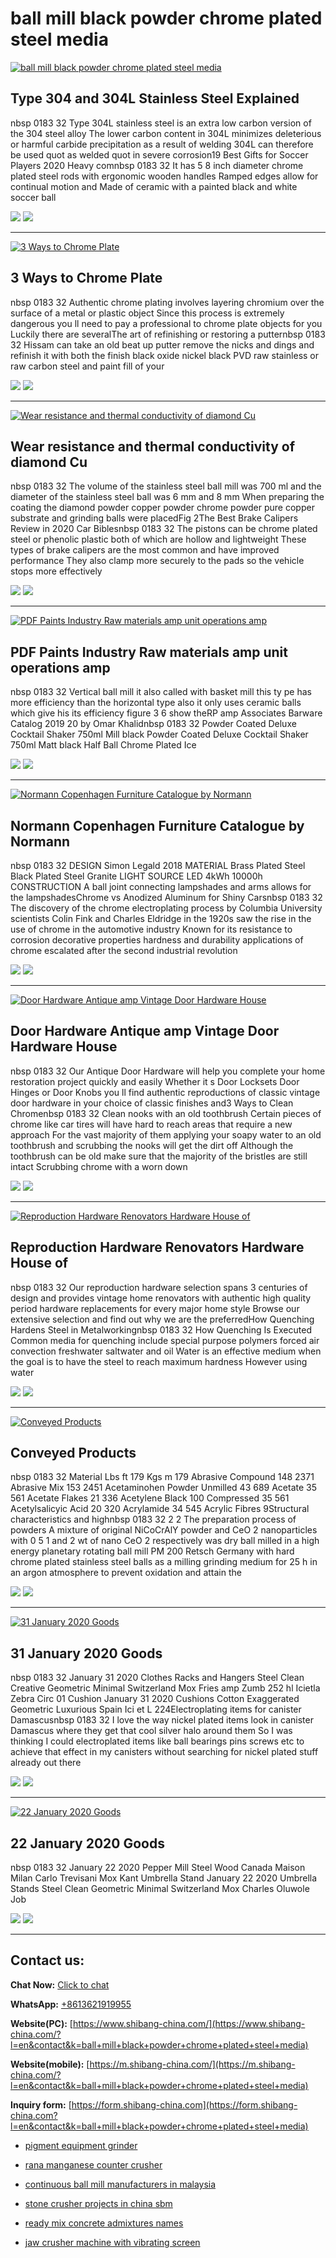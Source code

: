 # ball mill black powder chrome plated steel media

<a href="https://swt.shibang-china.com/?l=en&img&k=ball+mill+black+powder+chrome+plated+steel+media" target="_blank">![ball mill black powder chrome plated steel media](http://static.shibang-china.com/all-800x300/973.jpg)</a>

## Type 304 and 304L Stainless Steel Explained
nbsp 0183 32 Type 304L stainless steel is an extra low carbon version of the 304 steel alloy The lower carbon content in 304L minimizes deleterious or harmful carbide precipitation as a result of welding 304L can therefore be used quot as welded quot in severe corrosion19 Best Gifts for Soccer Players 2020 Heavy comnbsp 0183 32 It has 5 8 inch diameter chrome plated steel rods with ergonomic wooden handles Ramped edges allow for continual motion and Made of ceramic with a painted black and white soccer ball


<a href="https://whatsapp.shibangsoft.com/WhatsApp.php" target="_blank" title="WhatsApp">![](http://static.shibang-china.com/icon/whatsapp.png)</a> <a href="https://swt.shibang-china.com/?l=en&icon&k=ball+mill+black+powder+chrome+plated+steel+media" target="_blank">![](http://static.shibang-china.com/icon/chat-en.png)</a>

---

<a href="https://swt.shibang-china.com/?l=en&img&k=ball+mill+black+powder+chrome+plated+steel+media" target="_blank">![3 Ways to Chrome Plate](http://static.shibang-china.com/all-800x300/1123.jpg)</a>

## 3 Ways to Chrome Plate
nbsp 0183 32 Authentic chrome plating involves layering chromium over the surface of a metal or plastic object Since this process is extremely dangerous you ll need to pay a professional to chrome plate objects for you Luckily there are severalThe art of refinishing or restoring a putternbsp 0183 32 Hissam can take an old beat up putter remove the nicks and dings and refinish it with both the finish black oxide nickel black PVD raw stainless or raw carbon steel and paint fill of your


<a href="https://whatsapp.shibangsoft.com/WhatsApp.php" target="_blank" title="WhatsApp">![](http://static.shibang-china.com/icon/whatsapp.png)</a> <a href="https://swt.shibang-china.com/?l=en&icon&k=ball+mill+black+powder+chrome+plated+steel+media" target="_blank">![](http://static.shibang-china.com/icon/chat-en.png)</a>

---

<a href="https://swt.shibang-china.com/?l=en&img&k=ball+mill+black+powder+chrome+plated+steel+media" target="_blank">![Wear resistance and thermal conductivity of diamond Cu](http://static.shibang-china.com/all-800x300/1195.jpg)</a>

## Wear resistance and thermal conductivity of diamond Cu
nbsp 0183 32 The volume of the stainless steel ball mill was 700 ml and the diameter of the stainless steel ball was 6 mm and 8 mm When preparing the coating the diamond powder copper powder chrome powder pure copper substrate and grinding balls were placedFig 2The Best Brake Calipers Review in 2020 Car Biblesnbsp 0183 32 The pistons can be chrome plated steel or phenolic plastic both of which are hollow and lightweight These types of brake calipers are the most common and have improved performance They also clamp more securely to the pads so the vehicle stops more effectively


<a href="https://whatsapp.shibangsoft.com/WhatsApp.php" target="_blank" title="WhatsApp">![](http://static.shibang-china.com/icon/whatsapp.png)</a> <a href="https://swt.shibang-china.com/?l=en&icon&k=ball+mill+black+powder+chrome+plated+steel+media" target="_blank">![](http://static.shibang-china.com/icon/chat-en.png)</a>

---

<a href="https://swt.shibang-china.com/?l=en&img&k=ball+mill+black+powder+chrome+plated+steel+media" target="_blank">![PDF Paints Industry Raw materials amp unit operations amp](http://static.shibang-china.com/all-800x300/1436.jpg)</a>

## PDF Paints Industry Raw materials amp unit operations amp
nbsp 0183 32 Vertical ball mill it also called with basket mill this ty pe has more efficiency than the horizontal type also it only uses ceramic balls which give his its efficiency figure 3 6 show theRP amp Associates Barware Catalog 2019 20 by Omar Khalidnbsp 0183 32 Powder Coated Deluxe Cocktail Shaker 750ml Mill black Powder Coated Deluxe Cocktail Shaker 750ml Matt black Half Ball Chrome Plated Ice


<a href="https://whatsapp.shibangsoft.com/WhatsApp.php" target="_blank" title="WhatsApp">![](http://static.shibang-china.com/icon/whatsapp.png)</a> <a href="https://swt.shibang-china.com/?l=en&icon&k=ball+mill+black+powder+chrome+plated+steel+media" target="_blank">![](http://static.shibang-china.com/icon/chat-en.png)</a>

---

<a href="https://swt.shibang-china.com/?l=en&img&k=ball+mill+black+powder+chrome+plated+steel+media" target="_blank">![Normann Copenhagen Furniture Catalogue by Normann](http://static.shibang-china.com/all-800x300/869.jpg)</a>

## Normann Copenhagen Furniture Catalogue by Normann
nbsp 0183 32 DESIGN Simon Legald 2018 MATERIAL Brass Plated Steel Black Plated Steel Granite LIGHT SOURCE LED 4kWh 10000h CONSTRUCTION A ball joint connecting lampshades and arms allows for the lampshadesChrome vs Anodized Aluminum for Shiny Carsnbsp 0183 32 The discovery of the chrome electroplating process by Columbia University scientists Colin Fink and Charles Eldridge in the 1920s saw the rise in the use of chrome in the automotive industry Known for its resistance to corrosion decorative properties hardness and durability applications of chrome escalated after the second industrial revolution


<a href="https://whatsapp.shibangsoft.com/WhatsApp.php" target="_blank" title="WhatsApp">![](http://static.shibang-china.com/icon/whatsapp.png)</a> <a href="https://swt.shibang-china.com/?l=en&icon&k=ball+mill+black+powder+chrome+plated+steel+media" target="_blank">![](http://static.shibang-china.com/icon/chat-en.png)</a>

---

<a href="https://swt.shibang-china.com/?l=en&img&k=ball+mill+black+powder+chrome+plated+steel+media" target="_blank">![Door Hardware Antique amp Vintage Door Hardware House](http://static.shibang-china.com/all-800x300/1528.jpg)</a>

## Door Hardware Antique amp Vintage Door Hardware House
nbsp 0183 32 Our Antique Door Hardware will help you complete your home restoration project quickly and easily Whether it s Door Locksets Door Hinges or Door Knobs you ll find authentic reproductions of classic vintage door hardware in your choice of classic finishes and3 Ways to Clean Chromenbsp 0183 32 Clean nooks with an old toothbrush Certain pieces of chrome like car tires will have hard to reach areas that require a new approach For the vast majority of them applying your soapy water to an old toothbrush and scrubbing the nooks will get the dirt off Although the toothbrush can be old make sure that the majority of the bristles are still intact Scrubbing chrome with a worn down


<a href="https://whatsapp.shibangsoft.com/WhatsApp.php" target="_blank" title="WhatsApp">![](http://static.shibang-china.com/icon/whatsapp.png)</a> <a href="https://swt.shibang-china.com/?l=en&icon&k=ball+mill+black+powder+chrome+plated+steel+media" target="_blank">![](http://static.shibang-china.com/icon/chat-en.png)</a>

---

<a href="https://swt.shibang-china.com/?l=en&img&k=ball+mill+black+powder+chrome+plated+steel+media" target="_blank">![Reproduction Hardware Renovators Hardware House of](http://static.shibang-china.com/all-800x300/1114.jpg)</a>

## Reproduction Hardware Renovators Hardware House of
nbsp 0183 32 Our reproduction hardware selection spans 3 centuries of design and provides vintage home renovators with authentic high quality period hardware replacements for every major home style Browse our extensive selection and find out why we are the preferredHow Quenching Hardens Steel in Metalworkingnbsp 0183 32 How Quenching Is Executed Common media for quenching include special purpose polymers forced air convection freshwater saltwater and oil Water is an effective medium when the goal is to have the steel to reach maximum hardness However using water


<a href="https://whatsapp.shibangsoft.com/WhatsApp.php" target="_blank" title="WhatsApp">![](http://static.shibang-china.com/icon/whatsapp.png)</a> <a href="https://swt.shibang-china.com/?l=en&icon&k=ball+mill+black+powder+chrome+plated+steel+media" target="_blank">![](http://static.shibang-china.com/icon/chat-en.png)</a>

---

<a href="https://swt.shibang-china.com/?l=en&img&k=ball+mill+black+powder+chrome+plated+steel+media" target="_blank">![Conveyed Products](http://static.shibang-china.com/all-800x300/291.jpg)</a>

## Conveyed Products
nbsp 0183 32 Material Lbs ft 179 Kgs m 179 Abrasive Compound 148 2371 Abrasive Mix 153 2451 Acetaminohen Powder Unmilled 43 689 Acetate 35 561 Acetate Flakes 21 336 Acetylene Black 100 Compressed 35 561 Acetylsalicyic Acid 20 320 Acrylamide 34 545 Acrylic Fibres 9Structural characteristics and highnbsp 0183 32 2 2 The preparation process of powders A mixture of original NiCoCrAlY powder and CeO 2 nanoparticles with 0 5 1 and 2 wt of nano CeO 2 respectively was dry ball milled in a high energy planetary rotating ball mill PM 200 Retsch Germany with hard chrome plated stainless steel balls as a milling grinding medium for 25 h in an argon atmosphere to prevent oxidation and attain the


<a href="https://whatsapp.shibangsoft.com/WhatsApp.php" target="_blank" title="WhatsApp">![](http://static.shibang-china.com/icon/whatsapp.png)</a> <a href="https://swt.shibang-china.com/?l=en&icon&k=ball+mill+black+powder+chrome+plated+steel+media" target="_blank">![](http://static.shibang-china.com/icon/chat-en.png)</a>

---

<a href="https://swt.shibang-china.com/?l=en&img&k=ball+mill+black+powder+chrome+plated+steel+media" target="_blank">![31 January 2020 Goods](http://static.shibang-china.com/all-800x300/973.jpg)</a>

## 31 January 2020 Goods
nbsp 0183 32 January 31 2020 Clothes Racks and Hangers Steel Clean Creative Geometric Minimal Switzerland Mox Fries amp Zumb 252 hl Icietla Zebra Circ 01 Cushion January 31 2020 Cushions Cotton Exaggerated Geometric Luxurious Spain Ici et L 224Electroplating items for canister Damascusnbsp 0183 32 I love the way nickel plated items look in canister Damascus where they get that cool silver halo around them So I was thinking I could electroplated items like ball bearings pins screws etc to achieve that effect in my canisters without searching for nickel plated stuff already out there


<a href="https://whatsapp.shibangsoft.com/WhatsApp.php" target="_blank" title="WhatsApp">![](http://static.shibang-china.com/icon/whatsapp.png)</a> <a href="https://swt.shibang-china.com/?l=en&icon&k=ball+mill+black+powder+chrome+plated+steel+media" target="_blank">![](http://static.shibang-china.com/icon/chat-en.png)</a>

---

<a href="https://swt.shibang-china.com/?l=en&img&k=ball+mill+black+powder+chrome+plated+steel+media" target="_blank">![22 January 2020 Goods](http://static.shibang-china.com/all-800x300/1225.jpg)</a>

## 22 January 2020 Goods
nbsp 0183 32 January 22 2020 Pepper Mill Steel Wood Canada Maison Milan Carlo Trevisani Mox Kant Umbrella Stand January 22 2020 Umbrella Stands Steel Clean Geometric Minimal Switzerland Mox Charles Oluwole Job

<a href="https://whatsapp.shibangsoft.com/WhatsApp.php" target="_blank" title="WhatsApp">![](http://static.shibang-china.com/icon/whatsapp.png)</a> <a href="https://swt.shibang-china.com/?l=en&icon&k=ball+mill+black+powder+chrome+plated+steel+media" target="_blank">![](http://static.shibang-china.com/icon/chat-en.png)</a>

---
## Contact us:

**Chat Now:** [Click to chat](https://swt.shibang-china.com?l=en&contact&k=ball+mill+black+powder+chrome+plated+steel+media)

**WhatsApp:**  [+8613621919955](https://whatsapp.shibangsoft.com/WhatsApp.php)

**Website(PC):** [https://www.shibang-china.com/](https://www.shibang-china.com/?l=en&contact&k=ball+mill+black+powder+chrome+plated+steel+media)

**Website(mobile):** [https://m.shibang-china.com/](https://m.shibang-china.com/?l=en&contact&k=ball+mill+black+powder+chrome+plated+steel+media)

**Inquiry form:** [https://form.shibang-china.com](https://form.shibang-china.com?l=en&contact&k=ball+mill+black+powder+chrome+plated+steel+media)

* [pigment equipment grinder](../161/pigment%20equipment%20grinder.md)

* [rana manganese counter crusher](../166/rana%20manganese%20counter%20crusher.md)

* [continuous ball mill manufacturers in malaysia](../168/continuous%20ball%20mill%20manufacturers%20in%20malaysia.md)

* [stone crusher projects in china sbm](../170/stone%20crusher%20projects%20in%20china%20sbm.md)

* [ready mix concrete admixtures names](../162/ready%20mix%20concrete%20admixtures%20names.md)

* [jaw crusher machine with vibrating screen](../167/jaw%20crusher%20machine%20with%20vibrating%20screen.md)